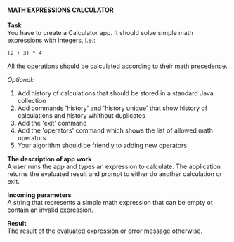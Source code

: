 <h4>MATH EXPRESSIONS CALCULATOR</h4>

**Task**  
You have to create a Calculator app. It should solve simple math expressions with integers, i.e.:

    (2 + 3) * 4

All the operations should be calculated according to their math precedence.    

_Optional:_  
<ol>
<li>Add history of calculations that should be stored in a standard Java collection</li>
<li>Add commands 'history' and 'history unique' that show history of calculations and  history whithout duplicates</li>
<li>Add the 'exit' command</li>
<li>Add the 'operators' command which shows the list of allowed math operators</li>
<li>Your algorithm should be friendly to adding new operators</li>
</ol>

**The description of app work**  
A user runs the app and types an expression to calculate. The application returns the evaluated 
result and prompt to either do another calculation or exit. 

**Incoming parameters**  
A string that represents a simple math expression that can be empty ot contain an invalid expression.

**Result**  
The result of the evaluated expression or error message otherwise.
